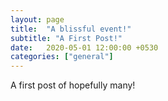 ```yaml
---
layout: page
title:  "A blissful event!"
subtitle: "A First Post!"
date:   2020-05-01 12:00:00 +0530
categories: ["general"]
---
```


A first post of hopefully many!
